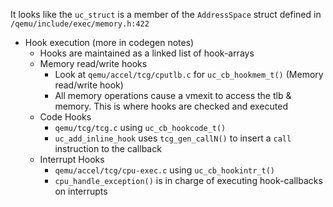 
It looks like the `uc_struct` is a member of the `AddressSpace` struct defined in `/qemu/include/exec/memory.h:422`

- Hook execution (more in codegen notes)
	- Hooks are maintained as a linked list of hook-arrays
	- Memory read/write hooks
		- Look at `qemu/accel/tcg/cputlb.c` for `uc_cb_hookmem_t()` (Memory read/write hook)
		- All memory operations cause a vmexit to access the tlb & memory. This is where hooks are checked and executed
	- Code Hooks
		 - `qemu/tcg/tcg.c` using `uc_cb_hookcode_t()`
		- `uc_add_inline_hook` uses `tcg_gen_callN()` to insert a `call` instruction to the callback 
	- Interrupt Hooks
		- `qemu/accel/tcg/cpu-exec.c` using `uc_cb_hookintr_t()`
		- `cpu_handle_exception()` is in charge of executing hook-callbacks on interrupts
